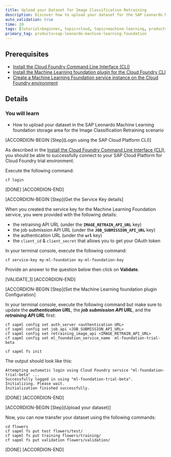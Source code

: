 ```yaml
---
title: Upload your Dataset for Image Classification Retraining
description: Discover how to upload your dataset for the SAP Leonardo Machine Learning foundation Image Classification Retraining scenario 
auto_validation: true
time: 20
tags: [tutorial>beginner, topic>cloud, topic>machine-learning, products>sap-cloud-platform, products>sap-cloud-platform-for-the-cloud-foundry-environment]
primary_tag: products>sap-leonardo-machine-learning-foundation
---
```


## Prerequisites
 - [Install the Cloud Foundry Command Line Interface (CLI)](https://developers.sap.com/tutorials/cp-cf-download-cli.html)
 - [Install the Machine Learning foundation plugin for the Cloud Foundry CLI](https://developers.sap.com/tutorials/cp-mlf-install-sapmlcli.html)
 - [Create a Machine Learning Foundation service instance on the Cloud Foundry environment](https://developers.sap.com/tutorials/cp-mlf-create-instance.html)

## Details
### You will learn
  - How to upload your dataset in the SAP Leonardo Machine Learning foundation storage area for the Image Classification Retraining scenario

[ACCORDION-BEGIN [Step](Login using the SAP Cloud Platform CLI)]

As described in the [Install the Cloud Foundry Command Line Interface (CLI)](https://developers.sap.com/tutorials/cp-cf-download-cli.html), you should be able to successfully connect to your SAP Cloud Platform for Cloud Foundry trial environment.

Execute the following command:

```shell
cf login
```

[DONE]
[ACCORDION-END]

[ACCORDION-BEGIN [Step](Get the Service Key details]

When you created the service key for the Machine Learning Foundation service, you were provided with the following details:

 - the retraining API URL (under the **`IMAGE_RETRAIN_API_URL`** key)
 - the job submission API URL (under the **`JOB_SUBMISSION_API_URL`** key)
 - the authentication URL (under the **`url`** key)
 - the `client_id` & `client_secret` that allows you to get your OAuth token

In your terminal console, execute the following command:

```shell
cf service-key my-ml-foundation my-ml-foundation-key
```

Provide an answer to the question below then click on **Validate**.

[VALIDATE_1]
[ACCORDION-END]

[ACCORDION-BEGIN [Step](Set the Machine Learning foundation plugin Configuration]

In your terminal console, execute the following command but make sure to update the ***authentication URL***, the ***job submission API URL***, and the ***retraining API URL*** first:

```shell
cf sapml config set auth_server <authentication URL>
cf sapml config set job_api <JOB_SUBMISSION_API_URL>
cf sapml config set retraining_image_api <IMAGE_RETRAIN_API_URL>
cf sapml config set ml_foundation_service_name  ml-foundation-trial-beta

cf sapml fs init
```

The output should look like this:

```
Attempting automatic login using Cloud Foundry service "ml-foundation-trial-beta" ...
Successfully logged in using "ml-foundation-trial-beta".
Initializing. Please wait.
Initialization finished successfully.
```

[DONE]
[ACCORDION-END]

[ACCORDION-BEGIN [Step](Upload your dataset)]

Now, you can now transfer your dataset using the following commands:

```shell
cd flowers
cf sapml fs put test flowers/test/
cf sapml fs put training flowers/training/
cf sapml fs put validation flowers/validation/
```

[DONE]
[ACCORDION-END]
